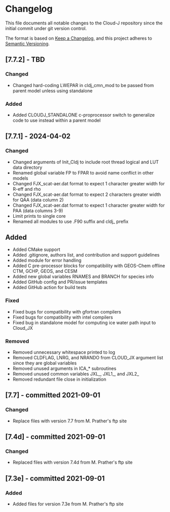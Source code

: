# Changelog

This file documents all notable changes to the Cloud-J repository since the initial commit under git version control.

The format is based on [Keep a Changelog](https://keepachangelog.com/en/1.0.0/), and this project adheres to [Semantic Versioning](https://semver.org/spec/v2.0.0.html).

## [7.7.2] - TBD
### Changed
- Changed hard-coding LWEPAR in cldj_cmn_mod to be passed from parent model unless using standalone

### Added
- Added CLOUDJ_STANDALONE c-proprocessor switch to generalize code to use instead within a parent model

## [7.7.1] - 2024-04-02
### Changed
- Changed arguments of Init_Cldj to include root thread logical and LUT data directory
- Renamed global variable FP to FPAR to avoid name conflict in other models
- Changed FJX_scat-aer.dat format to expect 1 character greater width for R-eff and rho
- Changed FJX_scat-aer.dat format to expect 2 characters greater width for QAA (data column 2)
- Changed FJX_scat-aer.dat format to expect 1 character greater width for PAA (data columns 3-9)
- Limit prints to single core
- Renamed all modules to use .F90 suffix and cldj_ prefix

## Added
- Added CMake support
- Added .gitignore, authors list, and contribution and support guidelines
- Added module for error handling
- Added C pre-processor blocks for compatibility with GEOS-Chem offline CTM, GCHP, GEOS, and CESM
- Added new global variables RNAMES and BRANCH for species info
- Added GitHub config and PR/issue templates
- Added GitHub action for build tests

### Fixed
- Fixed bugs for compatibility with gfortran compilers
- Fixed bugs for compatibility with intel compilers
- Fixed bug in standalone model for computing ice water path input to Cloud_JX

### Removed
- Removed unnecessary whitespace printed to log
- Removed CLDFLAG, LNRG, and NRANDO from CLOUD_JX argument list since they are global variables
- Removed unused arguments in ICA_* subroutines
- Removed unused common variables JXL_, JXL1_, and JXL2_
- Removed redundant file close in initialization

## [7.7]  - committed 2021-09-01
### Changed
- Replace files with version 7.7 from M. Prather's ftp site

## [7.4d] - committed 2021-09-01
### Changed
- Replaced files with version 7.4d from M. Prather's ftp site

## [7.3e] - committed 2021-09-01
### Added
- Added files for version 7.3e from M. Prather's ftp site
